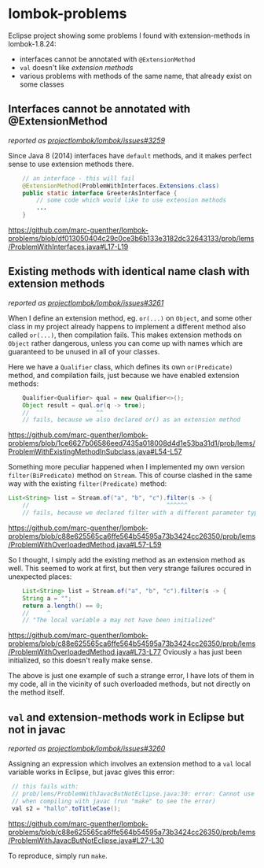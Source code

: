 # lombok-problems
Eclipse project showing some problems I found with extension-methods in lombok-1.8.24:

- interfaces cannot be annotated with `@ExtensionMethod`
- `val` doesn't like _extension methods_
- various problems with methods of the same name, that already exist on some classes

## Interfaces cannot be annotated with @ExtensionMethod

_reported as [projectlombok/lombok/issues#3259](https://github.com/projectlombok/lombok/issues/3259)_

Since Java 8 (2014) interfaces have `default` methods, and it makes perfect sense to use extension methods there.

```java
    // an interface - this will fail
    @ExtensionMethod(ProblemWithInterfaces.Extensions.class)
    public static interface GreeterAsInterface {
        // some code which would like to use extension methods
        ...
    }
```

https://github.com/marc-guenther/lombok-problems/blob/df013050404c29c0ce3b6b133e3182dc32643133/prob/lems/ProblemWithInterfaces.java#L17-L19

## Existing methods with identical name clash with extension methods

_reported as [projectlombok/lombok/issues#3261](https://github.com/projectlombok/lombok/issues/3261)_

When I define an extension method, eg. `or(...)` on `Object`, and some other class in my project already happens to implement a different method also called `or(...)`, then compilation fails. This makes extension methods on `Object` rather dangerous, unless you can come up with names which are guaranteed to be unused in all of your classes.

Here we have a `Qualifier` class, which defines its own `or(Predicate)` method, and compilation fails, just because we have enabled extension methods:

```java
    Qualifier<Qualifier> qual = new Qualifier<>(); 
    Object result = qual.or(q -> true); 
    //                   ^^ 
    // fails, because we also declared or() as an extension method  
```

https://github.com/marc-guenther/lombok-problems/blob/1ce6627b06586eed7435a018008d4d1e53ba31d1/prob/lems/ProblemWithExistingMethodInSubclass.java#L54-L57

Something more peculiar happened when I implemented my own version `filter(BiPredicate)` method on `Stream`. This of course clashed in the same way with the existing `filter(Predicate)` method:

```java
List<String> list = Stream.of("a", "b", "c").filter(s -> { 
    //                                       ^^^^^^ 
    // fails, because we declared filter with a different parameter type 
```

https://github.com/marc-guenther/lombok-problems/blob/c88e625565ca6ffe564b54595a73b3424cc26350/prob/lems/ProblemWithOverloadedMethod.java#L57-L59

So I thought, I simply add the existing method as an extension method as well. This seemed to work at first, but then very strange failures occured in unexpected places:

```java
    List<String> list = Stream.of("a", "b", "c").filter(s -> { 
    String a = ""; 
    return a.length() == 0; 
    //     ^ 
    // "The local variable a may not have been initialized" 
```

https://github.com/marc-guenther/lombok-problems/blob/c88e625565ca6ffe564b54595a73b3424cc26350/prob/lems/ProblemWithOverloadedMethod.java#L73-L77
Oviously `a` has just been initialized, so this doesn't really make sense.

The above is just one example of such a strange error, I have lots of them in my code, all in the vicinity of such overloaded methods, but not directly on the method itself.

## `val` and extension-methods work in Eclipse but not in javac

_reported as [projectlombok/lombok/issues#3260](https://github.com/projectlombok/lombok/issues/3260)_

Assigning an expression which involves an extension method to a `val` local variable works in Eclipse, but javac gives this error:

```java
 // this fails with: 
 // prob/lems/ProblemWithJavacButNotEclipse.java:30: error: Cannot use 'val' here because initializer expression does not have a representable type: Type cannot be resolved 
 // when compiling with javac (run "make" to see the error) 
 val s2 = "hallo".toTitleCase(); 
```

https://github.com/marc-guenther/lombok-problems/blob/c88e625565ca6ffe564b54595a73b3424cc26350/prob/lems/ProblemWithJavacButNotEclipse.java#L27-L30

To reproduce, simply run `make`.
